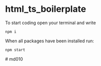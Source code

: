 # html_ts_boilerplate
To start coding open your terminal and write
```
npm i
```

When all packages have been installed run:
```
npm start
```
#   m d 0 1 0  
 